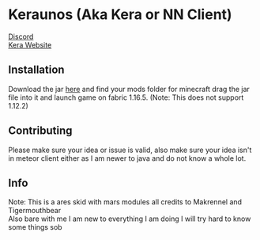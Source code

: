 # Keraunos (Aka Kera or NN Client)
[Discord](https://commingsoon) \
[Kera Website](https://commingsoon)

## Installation
Download the jar [here](https://commingsoon) and find your mods folder for minecraft drag the jar file into it and launch game on fabric 1.16.5. (Note: This does not support 1.12.2)



## Contributing

Please make sure your idea or issue is valid, also make sure your idea isn't in meteor client either as I am newer to java and do not know a whole lot. 

## Info
Note: This is a ares skid with mars modules all credits to Makrennel and Tigermouthbear
\
Also bare with me I am new to everything I  am doing I will try hard to know some things sob
